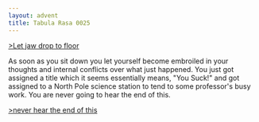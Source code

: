 ```yaml
---
layout: advent
title: Tabula Rasa 0025
---
```

[>Let jaw drop to floor](0024.html)

As soon as you sit down you let yourself become embroiled in your thoughts and internal conflicts over what just happened. You just got assigned a title which it seems essentially means, "You Suck!" and got assigned to a North Pole science station to tend to some professor's busy work. You are never going to hear the end of this.

[>never hear the end of this](0026.html)